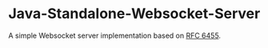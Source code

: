 # Java-Standalone-Websocket-Server
A simple Websocket server implementation based on [RFC 6455](https://datatracker.ietf.org/doc/html/rfc6455).
